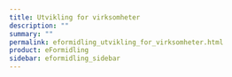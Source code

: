 ```yaml
---
title: Utvikling for virksomheter
description: ""
summary: ""
permalink: eformidling_utvikling_for_virksomheter.html
product: eFormidling
sidebar: eformidling_sidebar
---
```


